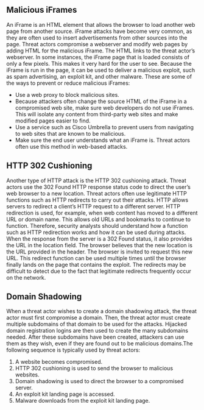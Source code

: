 ## Malicious iFrames
An iFrame is an HTML element that allows the browser to load another web page from another source. iFrame attacks have become very common, as they are often used to insert advertisements from other sources into the page. Threat actors compromise a webserver and modify web pages by adding HTML for the malicious iFrame. The HTML links to the threat actor’s webserver. In some instances, the iFrame page that is loaded consists of only a few pixels. This makes it very hard for the user to see. Because the iFrame is run in the page, it can be used to deliver a malicious exploit, such as spam advertising, an exploit kit, and other malware.
These are some of the ways to prevent or reduce malicious iFrames:
- Use a web proxy to block malicious sites.
- Because attackers often change the source HTML of the iFrame in a compromised web site, make sure web developers do not use iFrames. This will isolate any content from third-party web sites and make modified pages easier to find.
- Use a service such as Cisco Umbrella to prevent users from navigating to web sites that are known to be malicious.
- Make sure the end user understands what an iFrame is. Threat actors often use this method in web-based attacks.
## HTTP 302 Cushioning
Another type of HTTP attack is the HTTP 302 cushioning attack. Threat actors use the 302 Found HTTP response status code to direct the user’s web browser to a new location. Threat actors often use legitimate HTTP functions such as HTTP redirects to carry out their attacks. HTTP allows servers to redirect a client’s HTTP request to a different server. HTTP redirection is used, for example, when web content has moved to a different URL or domain name. This allows old URLs and bookmarks to continue to function. Therefore, security analysts should understand how a function such as HTTP redirection works and how it can be used during attacks.
When the response from the server is a 302 Found status, it also provides the URL in the location field. The browser believes that the new location is the URL provided in the header. The browser is invited to request this new URL. This redirect function can be used multiple times until the browser finally lands on the page that contains the exploit. The redirects may be difficult to detect due to the fact that legitimate redirects frequently occur on the network.

## Domain Shadowing
When a threat actor wishes to create a domain shadowing attack, the threat actor must first compromise a domain. Then, the threat actor must create multiple subdomains of that domain to be used for the attacks. Hijacked domain registration logins are then used to create the many subdomains needed. After these subdomains have been created, attackers can use them as they wish, even if they are found out to be malicious domains.The following sequence is typically used by threat actors:
1. A website becomes compromised.
2. HTTP 302 cushioning is used to send the browser to malicious websites.
3. Domain shadowing is used to direct the browser to a compromised server.
4. An exploit kit landing page is accessed.
5. Malware downloads from the exploit kit landing page.